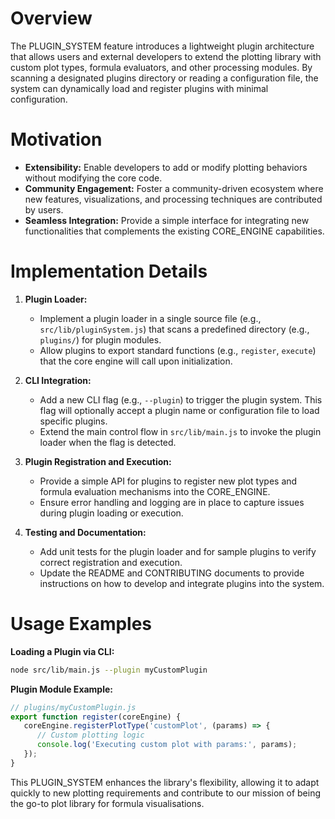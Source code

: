 # Overview
The PLUGIN_SYSTEM feature introduces a lightweight plugin architecture that allows users and external developers to extend the plotting library with custom plot types, formula evaluators, and other processing modules. By scanning a designated plugins directory or reading a configuration file, the system can dynamically load and register plugins with minimal configuration.

# Motivation
- **Extensibility:** Enable developers to add or modify plotting behaviors without modifying the core code.
- **Community Engagement:** Foster a community-driven ecosystem where new features, visualizations, and processing techniques are contributed by users.
- **Seamless Integration:** Provide a simple interface for integrating new functionalities that complements the existing CORE_ENGINE capabilities.

# Implementation Details
1. **Plugin Loader:**
   - Implement a plugin loader in a single source file (e.g., `src/lib/pluginSystem.js`) that scans a predefined directory (e.g., `plugins/`) for plugin modules.
   - Allow plugins to export standard functions (e.g., `register`, `execute`) that the core engine will call upon initialization.

2. **CLI Integration:**
   - Add a new CLI flag (e.g., `--plugin`) to trigger the plugin system. This flag will optionally accept a plugin name or configuration file to load specific plugins.
   - Extend the main control flow in `src/lib/main.js` to invoke the plugin loader when the flag is detected.

3. **Plugin Registration and Execution:**
   - Provide a simple API for plugins to register new plot types and formula evaluation mechanisms into the CORE_ENGINE.
   - Ensure error handling and logging are in place to capture issues during plugin loading or execution.

4. **Testing and Documentation:**
   - Add unit tests for the plugin loader and for sample plugins to verify correct registration and execution.
   - Update the README and CONTRIBUTING documents to provide instructions on how to develop and integrate plugins into the system.

# Usage Examples
**Loading a Plugin via CLI:**
```bash
node src/lib/main.js --plugin myCustomPlugin
```

**Plugin Module Example:**
```js
// plugins/myCustomPlugin.js
export function register(coreEngine) {
   coreEngine.registerPlotType('customPlot', (params) => {
      // Custom plotting logic
      console.log('Executing custom plot with params:', params);
   });
}
```

This PLUGIN_SYSTEM enhances the library's flexibility, allowing it to adapt quickly to new plotting requirements and contribute to our mission of being the go-to plot library for formula visualisations.